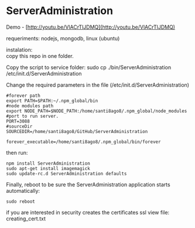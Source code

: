 ServerAdministration
====================

Demo - [http://youtu.be/VlACrTlJDMQ](http://youtu.be/VlACrTlJDMQ)  

requeriments: nodejs, mongodb, linux (ubuntu)  

instalation:  
copy this repo in one folder.



Copy the script to service folder:
    sudo cp ./bin/ServerAdministration /etc/init.d/ServerAdministration    


Change the required parameters in the file 
(/etc/init.d/ServerAdministration)

	#forever path
	export PATH=$PATH:~/.npm_global/bin
	#node modules path
	export NODE_PATH=$NODE_PATH:/home/santi8ago8/.npm_global/node_modules
	#port to run server.
	PORT=3088
	#sourceDir
	SOURCEDIR=/home/santi8ago8/GitHub/ServerAdministration

	forever_executable=/home/santi8ago8/.npm_global/bin/forever


then run:

    npm install ServerAdministration
    sudo apt-get install imagemagick
    sudo update-rc.d ServerAdministration defaults

    
Finally, reboot to be sure the ServerAdministration application starts automatically:

    sudo reboot

if you are interested in security creates the certificates ssl view file: creating_cert.txt

